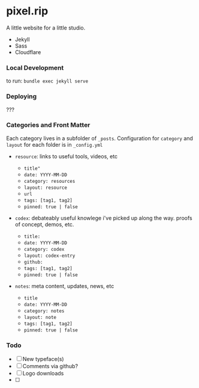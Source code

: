 # pixel.rip

A little website for a little studio. 

- Jekyll
- Sass
- Cloudflare


### Local Development

to run: `bundle exec jekyll serve`


### Deploying

???


### Categories and Front Matter
Each category lives in a subfolder of `_posts`. Configuration for `category` and `layout` for each folder is in `_config.yml`

- `resource`: links to useful tools, videos, etc
    - `title"`
    - `date: YYYY-MM-DD`
    - `category: resources`
    - `layout: resource`
    - `url`
    - `tags: [tag1, tag2]`
    - `pinned: true | false`


- `codex`: debateably useful knowlege i've picked up along the way. proofs of concept, demos, etc. 
    - `title:`
    - `date: YYYY-MM-DD`
    - `category: codex`
    - `layout: codex-entry`
    - `github:`
    - `tags: [tag1, tag2]`
    - `pinned: true | false`


- `notes`: meta content, updates, news, etc
    - `title`
    - `date: YYYY-MM-DD`
    - `category: notes`
    - `layout: note`
    - `tags: [tag1, tag2]`
    - `pinned: true | false`

### Todo

- [ ] New typeface(s)
- [ ] Comments via github?
- [ ] Logo downloads
- [ ] 
